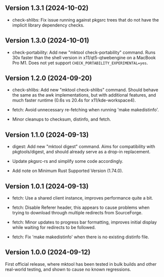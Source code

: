 ## Version 1.3.1 (2024-10-02)

 * check-shlibs: Fix issue running against pkgsrc trees that do not have the
   implicit library dependency checks.

## Version 1.3.0 (2024-10-01)

 * check-portability: Add new "mktool check-portability" command.  Runs 30x
   faster than the shell version in x11/qt5-qtwebengine on a MacBook Pro M1.
   Does not yet support `CHECK_PORTABILITY_EXPERIMENTAL=yes`.

## Version 1.2.0 (2024-09-20)

 * check-shlibs: Add new "mktool check-shlibs" command.  Should behave the
   same as the awk implementations, but with additional features, and much
   faster runtime (0.6s vs 20.4s for x11/kde-workspace4).

 * fetch: Avoid unnecessary re-fetching when running 'make makedistinfo'.

 * Minor cleanups to checksum, distinfo, and fetch.

## Version 1.1.0 (2024-09-13)

 * digest: Add new "mktool digest" command.  Aims for compatibility with
   pkgtools/digest, and should already serve as a drop-in replacement.

 * Update pkgsrc-rs and simplify some code accordingly.

 * Add note on Minimum Rust Supported Version (1.74.0).

## Version 1.0.1 (2024-09-13)

 * fetch: Use a shared client instance, improves performance quite a bit.

 * fetch: Disable Referer header, this appears to cause problems when trying
   to download through multiple redirects from SourceForge.

 * fetch: Minor updates to progress bar formatting, improves initial display
   while waiting for redirects to be followed.

 * fetch: Fix 'make makedistinfo' when there is no existing distinfo file.

## Version 1.0.0 (2024-09-12)

First official release, where mktool has been tested in bulk builds and other
real-world testing, and shown to cause no known regressions.
